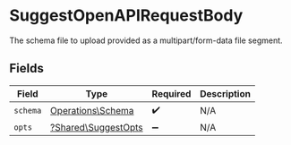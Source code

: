 # SuggestOpenAPIRequestBody

The schema file to upload provided as a multipart/form-data file segment.


## Fields

| Field                                                     | Type                                                      | Required                                                  | Description                                               |
| --------------------------------------------------------- | --------------------------------------------------------- | --------------------------------------------------------- | --------------------------------------------------------- |
| `schema`                                                  | [Operations\Schema](../../Models/Operations/Schema.md)    | :heavy_check_mark:                                        | N/A                                                       |
| `opts`                                                    | [?Shared\SuggestOpts](../../Models/Shared/SuggestOpts.md) | :heavy_minus_sign:                                        | N/A                                                       |